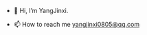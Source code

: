 - 👋 Hi, I’m YangJinxi.

- 📫 How to reach me yangjinxi0805@qq.com

<!---
yangjx66/yangjx66 is a ✨ special ✨ repository because its `README.md` (this file) appears on your GitHub profile.
You can click the Preview link to take a look at your changes.
--->
